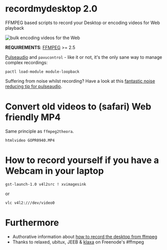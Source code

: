 # recordmydesktop 2.0

FFMPEG based scripts to record your Desktop or encoding videos for Web playback

<img src=http://s.natalian.org/2015-05-12/bulk-encode.png alt="bulk encoding videos for the Web">

**REQUIREMENTS**: [FFMPEG](http://ffmpeg.org/) >= 2.5

[Pulseaudio](http://www.freedesktop.org/wiki/Software/PulseAudio/) and
`pavucontrol` - like it or not, it's the only sane way to manage complex
recordings:

	pactl load-module module-loopback

Suffering from noise whilst recording? Have a look at this [fantastic noise
reducing tip for
pulseaudio](http://lists.freedesktop.org/archives/pulseaudio-discuss/2015-March/023306.html).

# Convert old videos to (safari) Web friendly MP4

Same principle as `ffmpeg2theora`.

	htmlvideo GOPR0940.MP4

# How to record yourself if you have a Webcam in your laptop

	gst-launch-1.0 v4l2src ! xvimagesink

or

	vlc v4l2:///dev/video0

# Furthermore

* Authorative information about [how to record the desktop from ffmpeg](https://trac.ffmpeg.org/wiki/Capture/Desktop)
* Thanks to relaxed, ubitux, JEEB & [klaxa](https://gist.github.com/7dcccbd86fdcce3c4ced) on Freenode's #ffmpeg
